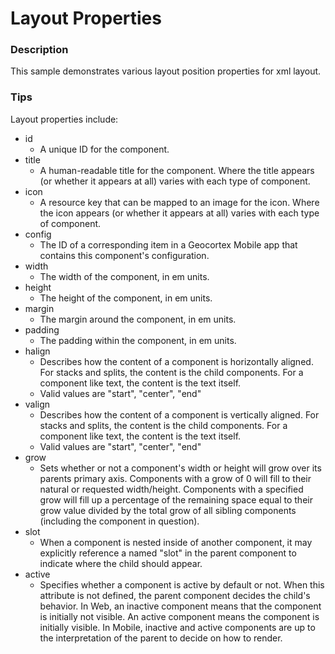 ﻿# Layout Properties

### Description
This sample demonstrates various layout position properties for xml layout.

### Tips
Layout properties include:
- id
  - A unique ID for the component.
- title
  - A human-readable title for the component. Where the title appears (or whether it appears at all) varies with each type of component.
- icon
  - A resource key that can be mapped to an image for the icon. Where the icon appears (or whether it appears at all) varies with each type of component.
- config
  - The ID of a corresponding item in a Geocortex Mobile app that contains this component's configuration.
- width
  - The width of the component, in em units.
- height
  - The height of the component, in em units.
- margin
  - The margin around the component, in em units.
- padding
  - The padding within the component, in em units.
- halign
  - Describes how the content of a component is horizontally aligned. For stacks and splits, the content is the child components. For a component like text, the content is the text itself.
  - Valid values are "start", "center", "end"
- valign
  - Describes how the content of a component is vertically aligned. For stacks and splits, the content is the child components. For a component like text, the content is the text itself.
  - Valid values are "start", "center", "end"
- grow
  - Sets whether or not a component's width or height will grow over its parents primary axis. Components with a grow of 0 will fill to their natural or requested width/height. Components with a specified grow will fill up a percentage of the remaining space equal to their grow value divided by the total grow of all sibling components (including the component in question).
- slot
  - When a component is nested inside of another component, it may explicitly reference a named "slot" in the parent component to indicate where the child should appear.
- active
  - Specifies whether a component is active by default or not. When this attribute is not defined, the parent component decides the child's behavior. In Web, an inactive component means that the component is initially not visible. An active component means the component is initially visible. In Mobile, inactive and active components are up to the interpretation of the parent to decide on how to render.
